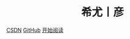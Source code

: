 
<h1 align="center">希尤丨彦</h1>

[CSDN](https://blog.csdn.net/qq_39455116)
[GitHub](https://github.com/HouChenggong)
[开始阅读](#希尤丨彦)




